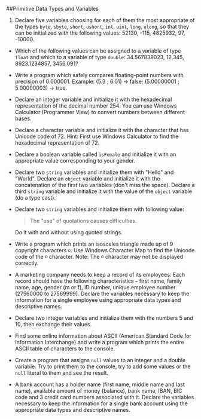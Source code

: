 ##Primitive Data Types and Variables

1. Declare five variables choosing for each of them the most appropriate of the types <code>byte</code>, <code>sbyte</code>, <code>short</code>, <code>ushort</code>, <code>int</code>, <code>uint</code>, <code>long</code>, <code>ulong</code>, so that they can be initialized with the following values: 52130, -115, 4825932, 97, -10000.
* Which of the following values can be assigned to a variable of type <code>float</code> and which to a variable of type <code>double</code>: 34.567839023, 12.345, 8923.1234857, 3456.091?
* Write a program which safely compares floating-point numbers with precision of 0.000001. Example: (5.3 ; 6.01) -> false; (5.00000001 ; 5.00000003) -> true.
* Declare an integer variable and initialize it with the hexadecimal representation of the decimal number 254. You can use Windows Calculator (Programmer View) to convert numbers between different bases.
* Declare a character variable and initialize it with the character that has Unicode code of 72. Hint: First use Windows Calculator to find the hexadecimal representation of 72.
* Declare a boolean variable called <code>isFemale</code> and initialize it with an appropriate value corresponding to your gender.
* Declare two <code>string</code> variables and initialize them with "Hello" and "World". Declare an <code>object</code> variable and initialize it with the concatenation of the first two variables (don't miss the space). Declare a third <code>string</code> variable and initialize it with the value of the <code>object</code> variable (do a type cast).
* Declare two <code>string</code> variables and initialize them with following value:

    > The "use" of quotations causes difficulties.

    Do it with and without using quoted strings.
* Write a program which prints an isosceles triangle made up of 9 copyright characters <code>©</code>. Use Windows Character Map to find the Unicode code of the <code>©</code> character. Note: The <code>©</code> character may not be displayed correctly.
* A marketing company needs to keep a record of its employees. Each record should have the following characteristics – first name, family name, age, gender (m or f), ID number, unique employee number (27560000 to 27569999). Declare the variables necessary to keep the information for a single employee using appropriate data types and descriptive names.
* Declare two integer variables and initialize them with the numbers 5 and 10, then exchange their values.
* Find some online information about ASCII (American Standard Code for Information Interchange) and write a program which prints the entire ASCII table of characters to the console.
* Create a program that assigns <code>null</code> values to an integer and a double variable. Try to print them to the console, try to add some values or the <code>null</code> literal to them and see the result.
* A bank account has a holder name (first name, middle name and last name), available amount of money (balance), bank name, IBAN, BIC code and 3 credit card numbers associated with it. Declare the variables necessary to keep the information for a single bank account using the appropriate data types and descriptive names.

